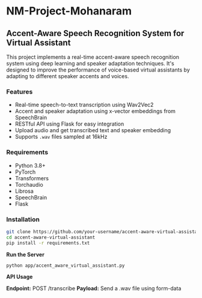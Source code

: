 # NM-Project-Mohanaram

## Accent-Aware Speech Recognition System for Virtual Assistant

This project implements a real-time accent-aware speech recognition system using deep learning and speaker adaptation techniques. It's designed to improve the performance of voice-based virtual assistants by adapting to different speaker accents and voices.

### Features

- Real-time speech-to-text transcription using Wav2Vec2
- Accent and speaker adaptation using x-vector embeddings from SpeechBrain
- RESTful API using Flask for easy integration
- Upload audio and get transcribed text and speaker embedding
- Supports `.wav` files sampled at 16kHz

### Requirements

- Python 3.8+
- PyTorch
- Transformers
- Torchaudio
- Librosa
- SpeechBrain
- Flask

### Installation

```bash
git clone https://github.com/your-username/accent-aware-virtual-assistant.git
cd accent-aware-virtual-assistant
pip install -r requirements.txt
```


**Run the Server**
```bash
python app/accent_aware_virtual_assistant.py
```
**API Usage**

**Endpoint:** POST /transcribe
**Payload:** Send a .wav file using form-data
